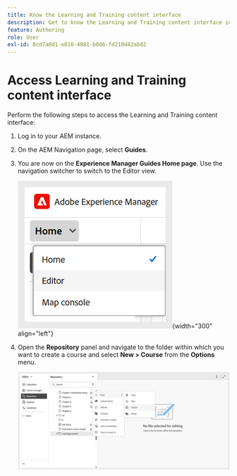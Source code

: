 ```yaml
---
title: Know the Learning and Training content interface
description: Get to know the Learning and Training content interface in Adobe Experience Manager Guides.
feature: Authoring
role: User
exl-id: 8cd7a8d1-e810-4081-b0d6-fd210d42ab82
---
```

# Access Learning and Training content interface 

Perform the following steps to access the Learning and Training content interface:  

1. Log in to your AEM instance. 
2. On the AEM Navigation page, select **Guides**. 
3. You are now on the **Experience Manager Guides Home page**. Use the navigation switcher to switch to the Editor view.  

    ![](assets/aem-navigation-switcher.png){width="300" align="left"}

4. Open the **Repository** panel and navigate to the folder within which you want to create a course and select **New > Course** from the **Options** menu. 

    ![](assets/create-new-course.png)
